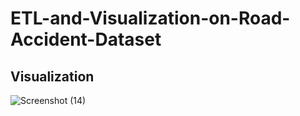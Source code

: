 # ETL-and-Visualization-on-Road-Accident-Dataset

## Visualization
![Screenshot (14)](https://github.com/user-attachments/assets/46c76e2a-437e-4a5d-99c1-0326a84419f3)
